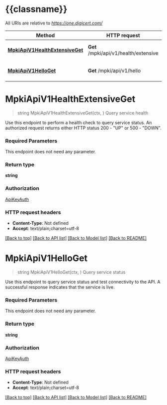 # {{classname}}

All URIs are relative to *https://one.digicert.com/*

Method | HTTP request | Description
------------- | ------------- | -------------
[**MpkiApiV1HealthExtensiveGet**](ServiceStatusApi.md#MpkiApiV1HealthExtensiveGet) | **Get** /mpki/api/v1/health/extensive | Query service health
[**MpkiApiV1HelloGet**](ServiceStatusApi.md#MpkiApiV1HelloGet) | **Get** /mpki/api/v1/hello | Query service status

# **MpkiApiV1HealthExtensiveGet**
> string MpkiApiV1HealthExtensiveGet(ctx, )
Query service health

Use this endpoint to perform a health check to query service status. An authorized request returns either HTTP status 200 - \"UP\" or 500 - \"DOWN\". 

### Required Parameters
This endpoint does not need any parameter.

### Return type

**string**

### Authorization

[ApiKeyAuth](../README.md#ApiKeyAuth)

### HTTP request headers

 - **Content-Type**: Not defined
 - **Accept**: text/plain;charset=utf-8

[[Back to top]](#) [[Back to API list]](../README.md#documentation-for-api-endpoints) [[Back to Model list]](../README.md#documentation-for-models) [[Back to README]](../README.md)

# **MpkiApiV1HelloGet**
> string MpkiApiV1HelloGet(ctx, )
Query service status

Use this endpoint to query service status and test connectivity to the API. A successful response indicates that the service is live. 

### Required Parameters
This endpoint does not need any parameter.

### Return type

**string**

### Authorization

[ApiKeyAuth](../README.md#ApiKeyAuth)

### HTTP request headers

 - **Content-Type**: Not defined
 - **Accept**: text/plain;charset=utf-8

[[Back to top]](#) [[Back to API list]](../README.md#documentation-for-api-endpoints) [[Back to Model list]](../README.md#documentation-for-models) [[Back to README]](../README.md)

